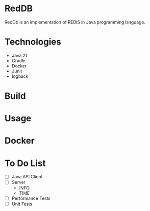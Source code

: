 # RedDB
RedDb is an implementation of REDIS in Java programming language.

# Technologies
- Java 21
- Gradle
- Docker
- Junit
- logback

# Build

# Usage

# Docker

# To Do List
- [ ] Java API Client
- [ ] Server
    - INFO
    - TIME
- [ ]  Performance Tests
- [ ]  Unit Tests
